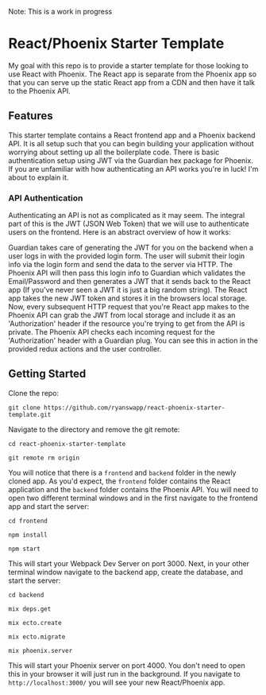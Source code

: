 Note: This is a work in progress

# React/Phoenix Starter Template

My goal with this repo is to provide a starter template for those looking to use React with Phoenix. The React app is separate from the Phoenix app so that you can serve up the static React app from a CDN and then have it talk to the Phoenix API.

## Features

This starter template contains a React frontend app and a Phoenix backend API. It is all setup such that you can begin building your application without worrying about setting up all the boilerplate code. There is basic authentication setup using JWT via the Guardian hex package for Phoenix. If you are unfamiliar with how authenticating an API works you're in luck! I'm about to explain it.

### API Authentication

Authenticating an API is not as complicated as it may seem. The integral part of this is the JWT (JSON Web Token) that we will use to authenticate users on the frontend. Here is an abstract overview of how it works: 

Guardian takes care of generating the JWT for you on the backend when a user logs in with the provided login form. The user will submit their login info via the login form and send the data to the server via HTTP. The Phoenix API will then pass this login info to Guardian which validates the Email/Password and then generates a JWT that it sends back to the React app (If you've never seen a JWT it is just a big random string). The React app takes the new JWT token and stores it in the browsers local storage. Now, every subsequent HTTP request that you're React app makes to the Phoenix API can grab the JWT from local storage and include it as an 'Authorization' header if the resource you're trying to get from the API is private. The Phoenix API checks each incoming request for the 'Authorization' header with a Guardian plug.  You can see this in action in the provided redux actions and the user controller.

## Getting Started

Clone the repo:
```
git clone https://github.com/ryanswapp/react-phoenix-starter-template.git
```

Navigate to the directory and remove the git remote:
```
cd react-phoenix-starter-template

git remote rm origin
```

You will notice that there is a ```frontend``` and ```backend``` folder in the newly cloned app. As you'd expect, the ```frontend``` folder contains the React application and the ```backend``` folder contains the Phoenix API. You will need to open two different terminal windows and in the first navigate to the frontend app and start the server:
```
cd frontend

npm install

npm start
```

This will start your Webpack Dev Server on port 3000. Next, in your other terminal window navigate to the backend app, create the database, and start the server:
```
cd backend

mix deps.get

mix ecto.create

mix ecto.migrate

mix phoenix.server
```

This will start your Phoenix server on port 4000. You don't need to open this in your browser it will just run in the background. If you navigate to ```http://localhost:3000/``` you will see your new React/Phoenix app.


